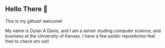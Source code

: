## Hello There 👋
This is my github! welcome!

My name is Dylan A Davis, and I am a senior studing computer science, and business at the University of Kansas. I have a few public repositories feel free to check em out!



<!--
**ddavis-4/ddavis-4** is a ✨ _special_ ✨ repository because its `README.md` (this file) appears on your GitHub profile.

Here are some ideas to get you started:

- 🔭 I’m currently working on ...
- 🌱 I’m currently learning ...
- 👯 I’m looking to collaborate on ...
- 🤔 I’m looking for help with ...
- 💬 Ask me about ...
- 📫 How to reach me: ...
- 😄 Pronouns: ...
- ⚡ Fun fact: ...
-->
